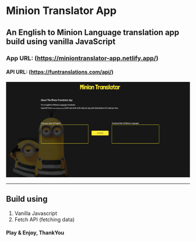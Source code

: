 # Minion Translator App

## An English to Minion Language translation app build using vanilla JavaScript



### App URL: (https://miniontranslator-app.netlify.app/)  
#### API URL: (https://funtranslations.com/api/)


![poster](dist/images/poster.png)

---

## Build using 
1. Vanilla Javascript
2. Fetch API (fetching data)

#### Play & Enjoy, ThankYou
